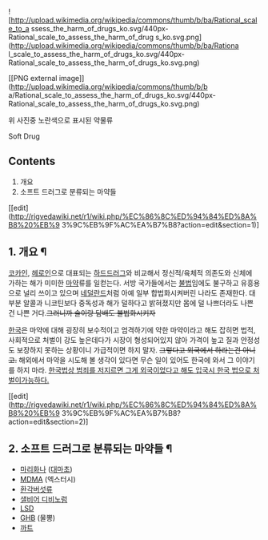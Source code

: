 ![http://upload.wikimedia.org/wikipedia/commons/thumb/b/ba/Rational_scale_to_a
ssess_the_harm_of_drugs_ko.svg/440px-Rational_scale_to_assess_the_harm_of_drug
s_ko.svg.png](http://upload.wikimedia.org/wikipedia/commons/thumb/b/ba/Rationa
l_scale_to_assess_the_harm_of_drugs_ko.svg/440px-
Rational_scale_to_assess_the_harm_of_drugs_ko.svg.png)

[[PNG external image]](http://upload.wikimedia.org/wikipedia/commons/thumb/b/b
a/Rational_scale_to_assess_the_harm_of_drugs_ko.svg/440px-
Rational_scale_to_assess_the_harm_of_drugs_ko.svg.png)

  
위 사진중 노란색으로 표시된 약물류

Soft Drug

## Contents

    

1. 개요 
2. 소프트 드러그로 분류되는 마약들 

[[edit](http://rigvedawiki.net/r1/wiki.php/%EC%86%8C%ED%94%84%ED%8A%B8%20%EB%9
3%9C%EB%9F%AC%EA%B7%B8?action=edit&section=1)]

## 1. 개요 ¶

[코카인](%EC%BD%94%EC%B9%B4%EC%9D%B8.md),
[헤로인](%ED%97%A4%EB%A1%9C%EC%9D%B8.md)으로 대표되는 [하드드러그](%ED%95%98%EB%93%9C%20%EB%93%9C%EB%9F%AC%EA%B7%B8.md)와 비교해서 정신적/육체적
의존도와 신체에 가하는 해가 미미한 [마약](%EB%A7%88%EC%95%BD.md)류를 일컫는다. 서방 국가들에서는
[불법](%EB%B6%88%EB%B2%95.md)임에도 불구하고 유흥용으로 널리 쓰이고 있으며
[네덜란드](%EB%84%A4%EB%8D%9C%EB%9E%80%EB%93%9C.md)처럼 아예 일부 합법화시켜버린 나라도 존재한다.
대부분 알콜과 니코틴보다 중독성과 해가 덜하다고 밝혀졌지만 몸에 덜 나쁘더라도 나쁜 건 나쁜 거다.<del>그러니까 술이랑 담배도
불법화시키자</del>

  

[한국](%ED%95%9C%EA%B5%AD.md)은 마약에 대해 굉장히 보수적이고 엄격하기에 약한 마약이라고 해도 잡히면 법적,
사회적으로 처벌이 강도 높은데다가 시장이 형성되어있지 않아 가격이 높고 질과 안정성도 보장하지 못하는 상황이니 가급적이면 하지 말자.
<del>그렇다고 외국에서 하라는건 아니고.</del> 해외에서 마약을 시도해 볼 생각이 있다면 무슨 일이 있어도 한국에 와서 그 이야기를
하지 마라. [한국법상 범죄를 저지르면 그게 외국이었다고 해도 입국시 한국 법으로 처벌이가능하다.](%EC%86%8D%EC%9D%B8%EC%A3%BC%EC%9D%98.md)

  

[[edit](http://rigvedawiki.net/r1/wiki.php/%EC%86%8C%ED%94%84%ED%8A%B8%20%EB%9
3%9C%EB%9F%AC%EA%B7%B8?action=edit&section=2)]

## 2. 소프트 드러그로 분류되는 마약들 ¶

  * [마리화나](%EB%A7%88%EB%A6%AC%ED%99%94%EB%82%98.md) ([대마초](%EB%8C%80%EB%A7%88%EC%B4%88.md))
  * [MDMA](MDMA.md) (엑스터시)
  * [환각버섯류](%ED%99%98%EA%B0%81%EB%B2%84%EC%84%AF%EB%A5%98.md)
  * [샐비어 디비노럼](%EC%83%90%EB%B9%84%EC%96%B4%20%EB%94%94%EB%B9%84%EB%85%B8%EB%9F%BC.md)
  * [LSD](LSD.md)
  * [GHB](GHB.md) (물뽕)
  * [까트](%EA%B9%8C%ED%8A%B8.md)

